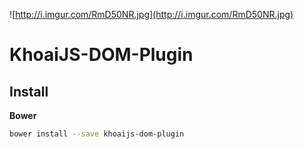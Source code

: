 ![http://i.imgur.com/RmD50NR.jpg](http://i.imgur.com/RmD50NR.jpg)

# KhoaiJS-DOM-Plugin

## Install

**Bower**

```bash
bower install --save khoaijs-dom-plugin
```